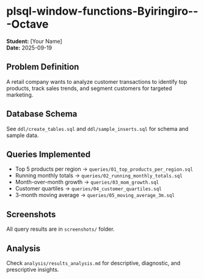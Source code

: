 # plsql-window-functions-Byiringiro---Octave

**Student:** [Your Name]  
**Date:** 2025-09-19  

## Problem Definition
A retail company wants to analyze customer transactions to identify top products, track sales trends, and segment customers for targeted marketing.

## Database Schema
See `ddl/create_tables.sql` and `ddl/sample_inserts.sql` for schema and sample data.

## Queries Implemented
- Top 5 products per region → `queries/01_top_products_per_region.sql`
- Running monthly totals → `queries/02_running_monthly_totals.sql`
- Month-over-month growth → `queries/03_mom_growth.sql`
- Customer quartiles → `queries/04_customer_quartiles.sql`
- 3-month moving average → `queries/05_moving_average_3m.sql`

## Screenshots
All query results are in `screenshots/` folder.

## Analysis
Check `analysis/results_analysis.md` for descriptive, diagnostic, and prescriptive insights.

